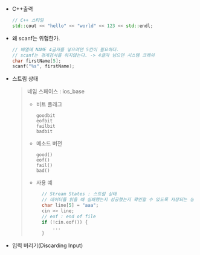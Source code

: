 - C++출력

  ```c++
  // C++ 스타일
  std::cout << "hello" << "world" << 123 << std::endl;
  ```

- 왜 scanf는 위험한가.

  ```c
  // 배열에 NAME 4글자를 넣으려면 5칸이 필요하다.
  // scanf는 경계검사를 하지않는다. -> 4글자 넘으면 시스템 크래쉬
  char firstName[5];
  scanf("%s", firstName);
  ```

- 스트림 상태

  > 네임 스페이스 : ios_base
  >
  > - 비트 플래그
  >
  >   ```
  >   goodbit
  >   eofbit
  >   failbit
  >   badbit
  >   ```
  >
  > - 메소드 버전
  >
  >   ```
  >   good()
  >   eof()
  >   fail()
  >   bad()
  >   ```
  >
  > - 사용 예
  >
  >   ```cpp
  >   	// Stream States : 스트림 상태
  >   	// 데이터를 읽을 때 실패했는지 성공했는지 확인할 수 있도록 저장되는 상태
  >   	char line[5] = "aaa";
  >   	cin >> line;
  >   	// eof : end of file
  >   	if (!cin.eof()) {
  >   		...
  >   	}
  >   ```

- 입력 버리기(Discarding Input)

  

